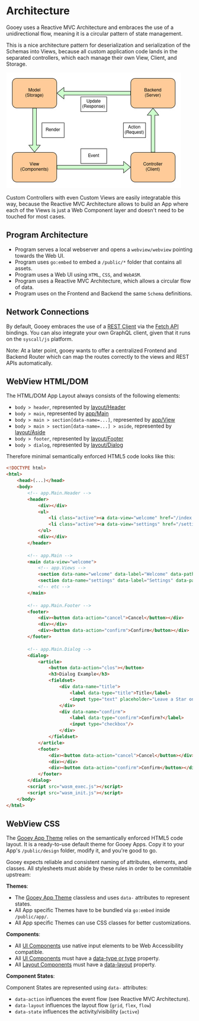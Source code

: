 
# Architecture

Gooey uses a Reactive MVC Architecture and embraces the use of a unidirectional
flow, meaning it is a circular pattern of state management.

This is a nice architecture pattern for deserialization and serialization of the
Schemas into Views, because all custom application code lands in the separated
controllers, which each manage their own View, Client, and Storage.

![Reactive MVC Architecture](/assets/reactive-mvc.jpg)

Custom Controllers with even Custom Views are easily integratable this way, because
the Reactive MVC Architecture allows to build an App where each of the Views is
just a Web Component layer and doesn't need to be touched for most cases.

## Program Architecture

- Program serves a local webserver and opens a `webview/webview` pointing towards the Web UI.
- Program uses `go:embed` to embed a `/public/*` folder that contains all assets.
- Program uses a Web UI using `HTML`, `CSS`, and `WebASM`.
- Program uses a Reactive MVC Architecture, which allows a circular flow of data.
- Program uses on the Frontend and Backend the same `Schema` definitions.

## Network Connections

By default, Gooey embraces the use of a [REST Client](/components/app/Client.go)
via the [Fetch API](/bindings/fetch) bindings. You can also integrate your own
GraphQL client, given that it runs on the `syscall/js` platform.

Note: At a later point, gooey wants to offer a centralized Frontend and Backend Router
which can map the routes correctly to the views and REST APIs automatically.

## WebView HTML/DOM

The HTML/DOM App Layout always consists of the following elements:

- `body > header`, represented by [layout/Header](/components/layout/Header.go)
- `body > main`, represented by [app/Main](/components/app/Main.go)
- `body > main > section[data-name=...]`, represented by [app/View](/components/app/View.go)
- `body > main > section[data-name=...] > aside`, represented by [layout/Aside](/components/layout/Aside.go)
- `body > footer`, represented by [layout/Footer](/components/layout/Footer.go)
- `body > dialog`, represented by [layout/Dialog](/components/layout/Dialog.go)

Therefore minimal semantically enforced HTML5 code looks like this:

```html
<!DOCTYPE html>
<html>
	<head>(...)</head>
	<body>
		<!-- app.Main.Header -->
		<header>
			<div></div>
			<ul>
				<li class="active"><a data-view="welcome" href="/index.html">Welcome</a></li>
				<li class="active"><a data-view="settings" href="/settings.html">Settings</a></li>
			</ul>
			<div></div>
		</header>

		<!-- app.Main -->
		<main data-view="welcome">
			<!-- app.Views -->
			<section data-name="welcome" data-label="Welcome" data-path="/index.html" data-state="active">(...)</section>
			<section data-name="settings" data-label="Settings" data-path="/settings.html">(...)</section>
			<!-- etc -->
		</main>

		<!-- app.Main.Footer -->
		<footer>
			<div><button data-action="cancel">Cancel</button></div>
			<div></div>
			<div><button data-action="confirm">Confirm</button></div>
		</footer>

		<!-- app.Main.Dialog -->
		<dialog>
			<article>
				<button data-action="clos"></button>
				<h3>Dialog Example</h3>
				<fieldset>
					<div data-name="title">
						<label data-type="title">Title</label>
						<input type="text" placeholder="Leave a Star on GitHub"/>
					</div>
					<div data-name="confirm">
						<label data-type="confirm">Confirm?</label>
						<input type="checkbox"/>
					</div>
				</fieldset>
			</article>
			<footer>
				<div><button data-action="cancel">Cancel</button></div>
				<div></div>
				<div><button data-action="confirm">Confirm</button></div>
			</footer>
		</dialog>
		<script src="wasm_exec.js"></script>
		<script src="wasm_init.js"></script>
	</body>
</html>
```

## WebView CSS

The [Gooey App Theme](/design) relies on the semantically enforced HTML5 code layout.
It is a ready-to-use default theme for Gooey Apps. Copy it to your App's `/public/design` folder,
modify it, and you're good to go.

Gooey expects reliable and consistent naming of attributes, elements, and classes. All
stylesheets must abide by these rules in order to be commitable upstream:

**Themes**:

- The [Gooey App Theme](/design) classless and uses `data-` attributes to represent states.
- All App specific Themes have to be bundled via `go:embed` inside `/public/app/`.
- All App specific Themes can use CSS classes for better customizations.

**Components**:

- All [UI Components](/components/ui) use native input elements to be Web Accessibility compatible.
- All [UI Components](/components/ui) must have a [data-type or type](/types/Input.go) property.
- All [Layout Components](/components/layout) must have a [data-layout](/types/Layout.go) property.

**Component States**:

Component States are represented using `data-` attributes:

- `data-action` influences the event flow (see Reactive MVC Architecture).
- `data-layout` influences the layout flow (`grid`, `flex`, `flow`)
- `data-state` influences the activity/visibility (`active`)

